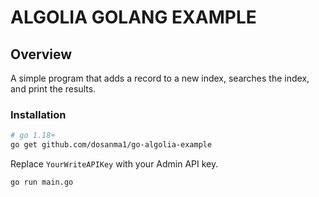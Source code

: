 # ALGOLIA GOLANG EXAMPLE

## Overview

A simple program that adds a record to a new index, searches the index, and print the results.

### Installation

```sh
# go 1.18+
go get github.com/dosanma1/go-algolia-example
```

Replace `YourWriteAPIKey` with your Admin API key.

```sh
go run main.go
```
